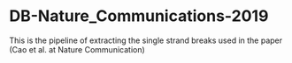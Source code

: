 # DB-Nature_Communications-2019
This is the pipeline of extracting the single strand breaks used in the paper (Cao et al. at Nature Communication)
